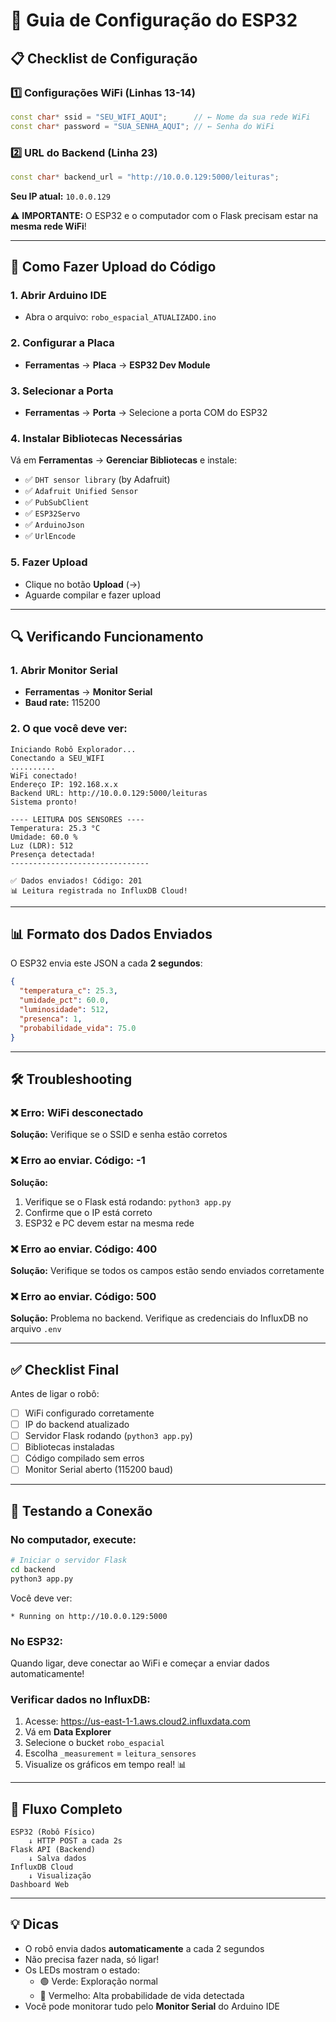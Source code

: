 # 🤖 Guia de Configuração do ESP32

## 📋 Checklist de Configuração

### 1️⃣ **Configurações WiFi** (Linhas 13-14)
```cpp
const char* ssid = "SEU_WIFI_AQUI";      // ← Nome da sua rede WiFi
const char* password = "SUA_SENHA_AQUI"; // ← Senha do WiFi
```

### 2️⃣ **URL do Backend** (Linha 23)
```cpp
const char* backend_url = "http://10.0.0.129:5000/leituras";
```

**Seu IP atual:** `10.0.0.129`

⚠️ **IMPORTANTE:** O ESP32 e o computador com o Flask precisam estar na **mesma rede WiFi**!

---

## 🚀 Como Fazer Upload do Código

### **1. Abrir Arduino IDE**
- Abra o arquivo: `robo_espacial_ATUALIZADO.ino`

### **2. Configurar a Placa**
- **Ferramentas** → **Placa** → **ESP32 Dev Module**

### **3. Selecionar a Porta**
- **Ferramentas** → **Porta** → Selecione a porta COM do ESP32

### **4. Instalar Bibliotecas Necessárias**
Vá em **Ferramentas** → **Gerenciar Bibliotecas** e instale:
- ✅ `DHT sensor library` (by Adafruit)
- ✅ `Adafruit Unified Sensor`
- ✅ `PubSubClient`
- ✅ `ESP32Servo`
- ✅ `ArduinoJson`
- ✅ `UrlEncode`

### **5. Fazer Upload**
- Clique no botão **Upload** (→)
- Aguarde compilar e fazer upload

---

## 🔍 Verificando Funcionamento

### **1. Abrir Monitor Serial**
- **Ferramentas** → **Monitor Serial**
- **Baud rate:** 115200

### **2. O que você deve ver:**
```
Iniciando Robô Explorador...
Conectando a SEU_WIFI
..........
WiFi conectado!
Endereço IP: 192.168.x.x
Backend URL: http://10.0.0.129:5000/leituras
Sistema pronto!

---- LEITURA DOS SENSORES ----
Temperatura: 25.3 °C
Umidade: 60.0 %
Luz (LDR): 512
Presença detectada!
-------------------------------

✅ Dados enviados! Código: 201
📊 Leitura registrada no InfluxDB Cloud!
```

---

## 📊 Formato dos Dados Enviados

O ESP32 envia este JSON a cada **2 segundos**:

```json
{
  "temperatura_c": 25.3,
  "umidade_pct": 60.0,
  "luminosidade": 512,
  "presenca": 1,
  "probabilidade_vida": 75.0
}
```

---

## 🛠️ Troubleshooting

### ❌ **Erro: WiFi desconectado**
**Solução:** Verifique se o SSID e senha estão corretos

### ❌ **Erro ao enviar. Código: -1**
**Solução:** 
1. Verifique se o Flask está rodando: `python3 app.py`
2. Confirme que o IP está correto
3. ESP32 e PC devem estar na mesma rede

### ❌ **Erro ao enviar. Código: 400**
**Solução:** Verifique se todos os campos estão sendo enviados corretamente

### ❌ **Erro ao enviar. Código: 500**
**Solução:** Problema no backend. Verifique as credenciais do InfluxDB no arquivo `.env`

---

## ✅ Checklist Final

Antes de ligar o robô:

- [ ] WiFi configurado corretamente
- [ ] IP do backend atualizado
- [ ] Servidor Flask rodando (`python3 app.py`)
- [ ] Bibliotecas instaladas
- [ ] Código compilado sem erros
- [ ] Monitor Serial aberto (115200 baud)

---

## 📡 Testando a Conexão

### **No computador, execute:**
```bash
# Iniciar o servidor Flask
cd backend
python3 app.py
```

Você deve ver:
```
* Running on http://10.0.0.129:5000
```

### **No ESP32:**
Quando ligar, deve conectar ao WiFi e começar a enviar dados automaticamente!

### **Verificar dados no InfluxDB:**
1. Acesse: https://us-east-1-1.aws.cloud2.influxdata.com
2. Vá em **Data Explorer**
3. Selecione o bucket `robo_espacial`
4. Escolha `_measurement` = `leitura_sensores`
5. Visualize os gráficos em tempo real! 📊

---

## 🎯 Fluxo Completo

```
ESP32 (Robô Físico)
    ↓ HTTP POST a cada 2s
Flask API (Backend)
    ↓ Salva dados
InfluxDB Cloud
    ↓ Visualização
Dashboard Web
```

---

## 💡 Dicas

- O robô envia dados **automaticamente** a cada 2 segundos
- Não precisa fazer nada, só ligar!
- Os LEDs mostram o estado:
  - 🟢 Verde: Exploração normal
  - 🔴 Vermelho: Alta probabilidade de vida detectada
- Você pode monitorar tudo pelo **Monitor Serial** do Arduino IDE
